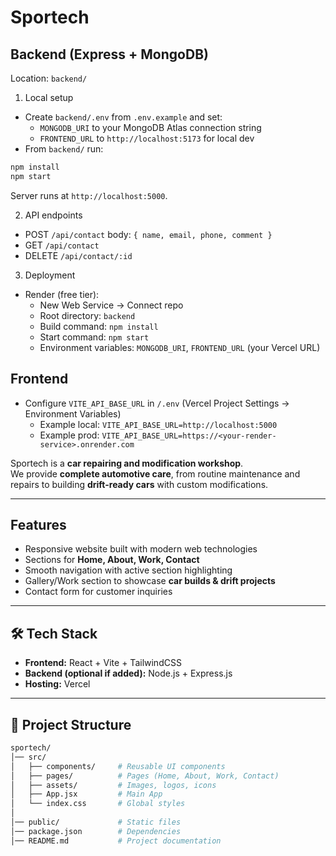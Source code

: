 # Sportech 

## Backend (Express + MongoDB)

Location: `backend/`

1) Local setup

- Create `backend/.env` from `.env.example` and set:
  - `MONGODB_URI` to your MongoDB Atlas connection string
  - `FRONTEND_URL` to `http://localhost:5173` for local dev
- From `backend/` run:

```bash
npm install
npm start
```

Server runs at `http://localhost:5000`.

2) API endpoints

- POST `/api/contact` body: `{ name, email, phone, comment }`
- GET `/api/contact`
- DELETE `/api/contact/:id`

3) Deployment

- Render (free tier):
  - New Web Service -> Connect repo
  - Root directory: `backend`
  - Build command: `npm install`
  - Start command: `npm start`
  - Environment variables: `MONGODB_URI`, `FRONTEND_URL` (your Vercel URL)

## Frontend

- Configure `VITE_API_BASE_URL` in `/.env` (Vercel Project Settings -> Environment Variables)
  - Example local: `VITE_API_BASE_URL=http://localhost:5000`
  - Example prod: `VITE_API_BASE_URL=https://<your-render-service>.onrender.com`

Sportech is a **car repairing and modification workshop**.  
We provide **complete automotive care**, from routine maintenance and repairs to building **drift-ready cars** with custom modifications.  

---

## Features  
- Responsive website built with modern web technologies  
- Sections for **Home, About, Work, Contact**  
- Smooth navigation with active section highlighting  
- Gallery/Work section to showcase **car builds & drift projects**  
- Contact form for customer inquiries  

---

## 🛠️ Tech Stack  
- **Frontend:** React + Vite + TailwindCSS  
- **Backend (optional if added):** Node.js + Express.js  
- **Hosting:** Vercel  

---

## 📂 Project Structure  

```bash
sportech/
│── src/
│   ├── components/     # Reusable UI components
│   ├── pages/          # Pages (Home, About, Work, Contact)
│   ├── assets/         # Images, logos, icons
│   ├── App.jsx         # Main App
│   └── index.css       # Global styles
│
│── public/             # Static files
│── package.json        # Dependencies
│── README.md           # Project documentation
